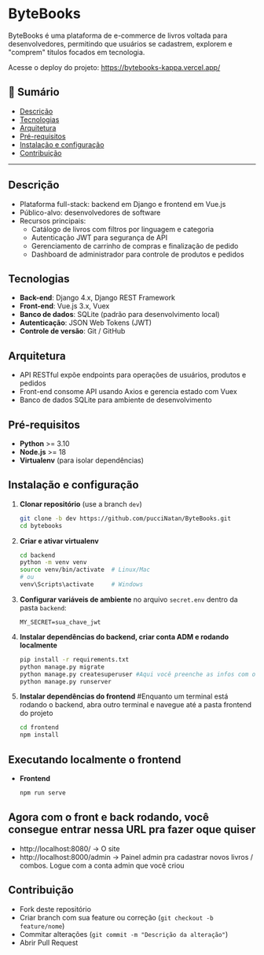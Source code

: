 # ByteBooks

ByteBooks é uma plataforma de e-commerce de livros voltada para desenvolvedores, permitindo que usuários se cadastrem, explorem e "comprem" títulos focados em tecnologia.

Acesse o deploy do projeto: https://bytebooks-kappa.vercel.app/

## 📝 Sumário
- [Descrição](#descrição)
- [Tecnologias](#tecnologias)
- [Arquitetura](#arquitetura)
- [Pré-requisitos](#pré-requisitos)
- [Instalação e configuração](#instalação-e-configuração)
- [Contribuição](#contribuição)
---

## Descrição
- Plataforma full-stack: backend em Django e frontend em Vue.js
- Público-alvo: desenvolvedores de software
- Recursos principais:
  - Catálogo de livros com filtros por linguagem e categoria
  - Autenticação JWT para segurança de API
  - Gerenciamento de carrinho de compras e finalização de pedido
  - Dashboard de administrador para controle de produtos e pedidos

## Tecnologias
- **Back-end**: Django 4.x, Django REST Framework
- **Front-end**: Vue.js 3.x, Vuex
- **Banco de dados**: SQLite (padrão para desenvolvimento local)
- **Autenticação**: JSON Web Tokens (JWT)
- **Controle de versão**: Git / GitHub

## Arquitetura
- API RESTful expõe endpoints para operações de usuários, produtos e pedidos
- Front-end consome API usando Axios e gerencia estado com Vuex
- Banco de dados SQLite para ambiente de desenvolvimento

## Pré-requisitos
- **Python** >= 3.10
- **Node.js** >= 18
- **Virtualenv** (para isolar dependências)

## Instalação e configuração
1. **Clonar repositório** (use a branch `dev`)
   ```bash
   git clone -b dev https://github.com/pucciNatan/ByteBooks.git
   cd bytebooks
   ```
2. **Criar e ativar virtualenv**
   ```bash
   cd backend
   python -m venv venv
   source venv/bin/activate  # Linux/Mac
   # ou
   venv\Scripts\activate     # Windows
   ```
3. **Configurar variáveis de ambiente** no arquivo `secret.env` dentro da pasta `backend`:
   ```secret.env
   MY_SECRET=sua_chave_jwt
   ```
4. **Instalar dependências do backend, criar conta ADM e rodando localmente**
   ```bash
   pip install -r requirements.txt
   python manage.py migrate
   python manage.py createsuperuser #Aqui você preenche as infos com oque você quiser pra criar sua conta ADM
   python manage.py runserver
   ```
5. **Instalar dependências do frontend**
   #Enquanto um terminal está rodando o backend, abra outro terminal e navegue até a pasta frontend do projeto
   ```bash
   cd frontend
   npm install
   ```

## Executando localmente o frontend
- **Frontend**
  ```bash
  npm run serve
  ```

## Agora com o front e back rodando, você consegue entrar nessa URL pra fazer oque quiser
- http://localhost:8080/ -> O site
- http://localhost:8000/admin -> Painel admin pra cadastrar novos livros / combos. Logue com a conta admin que você criou 

## Contribuição
- Fork deste repositório
- Criar branch com sua feature ou correção (`git checkout -b feature/nome`)
- Commitar alterações (`git commit -m "Descrição da alteração"`)
- Abrir Pull Request

